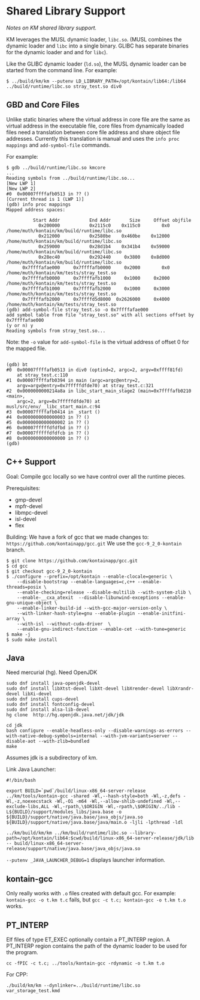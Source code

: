 # Shared Library Support

*Notes on KM shared library support.*

KM leverages the MUSL dynamic loader, `libc.so`. (MUSL combines the dynamic loader and `libc` into a single binary. GLIBC has separate binaries for the dynamic loader and and for `libc`).

Like the GLIBC dynamic loader (`ld.so`), the MUSL dynamic loader can be started from the command line. For example:

```
$ ../build/km/km --putenv LD_LIBRARY_PATH=/opt/kontain/lib64:/lib64 ../build/runtime/libc.so stray_test.so div0
```

## GBD and Core Files

Unlike static binaries where the virtual address in core file are the same as virtual address in the executable file, core files from dynamically loaded files need a translation between core file address and share object file addresses. Currently this translation is manual and uses the `info proc mappings` and `add-symbol-file` commands.

For example:
```
$ gdb ../build/runtime/libc.so kmcore
...
Reading symbols from ../build/runtime/libc.so...
[New LWP 1]
[New LWP 2]
#0  0x00007ffffafb0513 in ?? ()
[Current thread is 1 (LWP 1)]
(gdb) info proc mappings
Mapped address spaces:

          Start Addr           End Addr       Size     Offset objfile
            0x200000           0x2115c0    0x115c0        0x0 /home/muth/kontain/km/build/runtime/libc.so
            0x212000           0x2580be    0x460be    0x12000 /home/muth/kontain/km/build/runtime/libc.so
            0x259000           0x28d1b4    0x341b4    0x59000 /home/muth/kontain/km/build/runtime/libc.so
            0x28ec40           0x292440     0x3800    0x8d000 /home/muth/kontain/km/build/runtime/libc.so
      0x7ffffafae000     0x7ffffafb0000     0x2000        0x0 /home/muth/kontain/km/tests/stray_test.so
      0x7ffffafb0000     0x7ffffafb1000     0x1000     0x2000 /home/muth/kontain/km/tests/stray_test.so
      0x7ffffafb1000     0x7ffffafb2000     0x1000     0x3000 /home/muth/kontain/km/tests/stray_test.so
      0x7ffffafb2000     0x7ffffd5d8000  0x2626000     0x4000 /home/muth/kontain/km/tests/stray_test.so
(gdb) add-symbol-file stray_test.so -o 0x7ffffafae000
add symbol table from file "stray_test.so" with all sections offset by 0x7ffffafae000
(y or n) y
Reading symbols from stray_test.so...
```

Note: the `-o` value for `add-symbol-file` is the virtual address of offset 0 for the mapped file.

```

(gdb) bt
#0  0x00007ffffafb0513 in div0 (optind=2, argc=2, argv=0xffff81fd)
    at stray_test.c:110
#1  0x00007ffffafb0394 in main (argc=argc@entry=2, 
    argv=argv@entry=0x7fffffdfde70) at stray_test.c:321
#2  0x0000000000214a8a in libc_start_main_stage2 (main=0x7ffffafb0210 <main>, 
    argc=2, argv=0x7fffffdfde70) at musl/src/env/__libc_start_main.c:94
#3  0x00007ffffafb0414 in _start ()
#4  0x0000000000000003 in ?? ()
#5  0x0000000000000002 in ?? ()
#6  0x00007fffffdfdfbd in ?? ()
#7  0x00007fffffdfdfcb in ?? ()
#8  0x0000000000000000 in ?? ()
(gdb) 
```

## C++ Support

Goal: Compile gcc locally so we have control over all the runtime pieces.

Prerequisites:
  * gmp-devel
  * mpfr-devel
  * libmpc-devel
  * isl-devel
  * flex

Building:
We have a fork of gcc that we made changes to: `https://github.com/kontainapp/gcc.git`
We use the `gcc-9_2_0-kontain` branch.

```
$ git clone https://github.com/kontainapp/gcc.git
$ cd gcc
$ git checkout gcc-9_2_0-kontain
$ ./configure --prefix=/opt/kontain --enable-clocale=generic \
    --disable-bootstrap --enable-languages=c,c++ --enable-threads=posix \
    --enable-checking=release --disable-multilib --with-system-zlib \
    --enable-__cxa_atexit  --disable-libunwind-exceptions --enable-gnu-unique-object \
    --enable-linker-build-id --with-gcc-major-version-only \
    --with-linker-hash-style=gnu --enable-plugin --enable-initfini-array \
    --with-isl --without-cuda-driver  \
    --enable-gnu-indirect-function --enable-cet --with-tune=generic
$ make -j
$ sudo make install
```

## Java
Need mercurial (hg). Need OpenJDK
```
sudo dnf install java-openjdk-devel
sudo dnf install libXtst-devel libXt-devel libXrender-devel libXrandr-devel libXi-devel
sudo dnf install cups-devel
sudo dnf install fontconfig-devel
sudo dnf install alsa-lib-devel
hg clone  http://hg.openjdk.java.net/jdk/jdk
```


```
cd jdk
bash configure --enable-headless-only --disable-warnings-as-errors --with-native-debug-symbols=internal --with-jvm-variants=server --disable-aot --with-zlib=bundled
make
```

Assumes jdk is a subdirectory of km.

Link Java Launcher:
```
#!/bin/bash
  
export BUILD=`pwd`/build/linux-x86_64-server-release 
../km/tools/kontain-gcc -shared -Wl,--hash-style=both -Wl,-z,defs -Wl,-z,noexecstack -Wl,-O1 -m64 -Wl,--allow-shlib-undefined -Wl,--exclude-libs,ALL -Wl,-rpath,\$ORIGIN -Wl,-rpath,\$ORIGIN/../lib -L${BUILD}/support/modules_libs/java.base -o ${BUILD}/support/native/java.base/java_objs/java.so ${BUILD}/support/native/java.base/java/main.o -ljli -lpthread -ldl
```

```
../km/build/km/km ../km/build/runtime/libc.so --library-path=/opt/kontain/lib64:$cwd/build/linux-x86_64-server-release/jdk/lib -- build/linux-x86_64-server-release/support/native/java.base/java_objs/java.so
```

`--putenv _JAVA_LAUNCHER_DEBUG=1` displays launcher information.

## kontain-gcc

Only really works with `.o` files created with default gcc. For example: `kontain-gcc -o t.km t.c` fails, but `gcc -c t.c; kontain-gcc -o t.km t.o` works.

## PT_INTERP

Elf files of type ET_EXEC optionally contain a PT_INTERP region. A PT_INTERP region contains the path of the dynamic loader to be used for the program.

`cc -fPIC -c t.c; ../tools/kontain-gcc -rdynamic -o t.km t.o`

For CPP:

`./build/km/km --dynlinker=../build/runtime/libc.so var_storage_test.kmd`